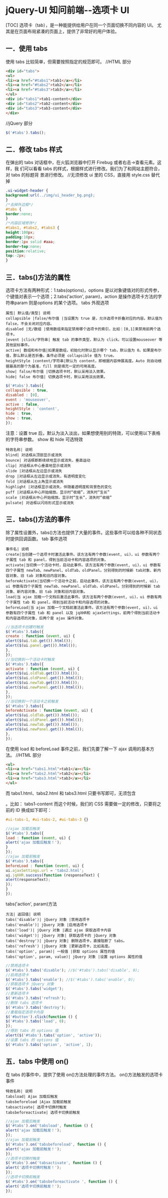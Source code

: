 # jQuery-UI 知问前端--选项卡 UI
[TOC]
选项卡（tab），是一种能提供给用户在同一个页面切换不同内容的 UI。 尤其是在页面布局紧凑的页面上，提供了非常好的用户体验。

## 一．使用 tabs
使用 tabs 比较简单，但需要按照指定的规范即可。
//HTML 部分
```html
<div id="tabs">
<ul>
<li><a href="#tabs1">tab1</a></li>
<li><a href="#tabs2">tab2</a></li>
<li><a href="#tabs3">tab3</a></li>
</ul>
<div id="tabs1">tab1-content</div>
<div id="tabs2">tab2-content</div>
<div id="tabs3">tab3-content</div>
</div>
```
//jQuery 部分
```javascript
$('#tabs').tabs();
```

## 二．修改 tabs 样式
在弹出的 tabs 对话框中，在火狐浏览器中打开 Firebug 或者右击->查看元素。这样，我
们可以看看 tabs 的样式，根据样式进行修改。我们为了和网站主题符合，对 tabs 的标题背
景进行修改。
//无须修改 ui 里的 CSS，直接用 style.css 替代掉
```css
.ui-widget-header {
background:url(../img/ui_header_bg.png);
}
/*去掉外边框*/
#tabs {
border:none;
}
/*内容区域修饰*/
#tabs1, #tabs2, #tabs3 {
height:100px;
padding:10px;
border:1px solid #aaa;
border-top:none;
position:relative;
top:-2px;
}
```
## 三．tabs()方法的属性
选项卡方法有两种形式：1.tabs(options)，options 是以对象键值对的形式传参，个键值对表示一个选项；2.tabs('action', param)，action 是操作选项卡方法的字符串param 则是options 的某个选项。
tabs 外观选项
```table
属性| 默认值/类型| 说明
collapsible |false/布尔值 |当设置为 true 是，允许选项卡折叠对应的内容。默认值为 false，不会关闭对应内容。
disabled |无/数组 |使用数组来指定禁用哪个选项卡的索引，比如：[0,1]来禁用前两个选项卡。
|event |click/字符串| 触发 tab 的事件类型，默认为 click。可以设置mouseover 等其他鼠标事件。
active| 数组和布尔值|如果是数组，初始化时默认显示哪个 tab，默认值为 0。如果是布尔值，那么默认是否折叠。条件必须是 collapsible 值为 true。
heightStyle |content/字符串|默认为 content，即根据内容伸展高度。Auto 则自动根据最高的那个为基准，fill 则是填充一定的可用高度。
show| false/布尔值 |切换选项卡时，默认采用淡入效果。
hide| false 布尔值| 切换选项卡时，默认采用淡出效果。
```
```javascript
$('#tabs').tabs({
collapsible : true,
disabled : [0],
event : 'mouseover',
active : false,
heightStyle : 'content',
hide : true,
show : true,
});
```
注意：设置 true 后，默认为淡入淡出，如果想使用别的特效，可以使用以下表格的字符串参数。
show 和 hide 可选特效
```table
特效名称| 说明
blind| 对话框从顶部显示或消失
bounce| 对话框断断续续地显示或消失，垂直运动
clip| 对话框从中心垂直地显示或消失
slide |对话框从左边显示或消失
drop |对话框从左边显示或消失，有透明度变化
fold |对话框从左上角显示或消失
highlight |对话框显示或消失，伴随着透明度和背景色的变化
puff |对话框从中心开始缩放。显示时“收缩”，消失时“生长”
scale |对话框从中心开始缩放。显示时“生长”，消失时“收缩”
pulsate| 对话框以闪烁形式显示或消失
```

## 三．tabs()方法的事件
除了属性设置外，tabs()方法也提供了大量的事件。这些事件可以给各种不同状态时提供回调函数。
tab 事件选项
```table
事件名| 说明
create|当创建一个选项卡时激活此事件。该方法有两个参数(event, ui)，ui 参数有两个子属性 tab 和 panel，得到当前活动卡和内容选项的对象。
activate|当切换一个活动卡时，启动此事件。该方法有两个参数(event, ui)，ui 参数有四个子属性 newTab、newPanel、oldTab，oldPanel。分别得到的时候新 tab对象、新内容对象、旧 tab 对象和旧内容对象。
beforeActivate|当切换一个活动卡之前，启动此事件。该方法有两个参数(event, ui)，ui 参数有四个子属性 newTab、newPanel、oldTab，oldPanel。分别得到的时候新 tab 对象、新内容对象、旧 tab 对象和旧内容对象。
load|当 ajax 加载一个文档后激活此事件。该方法有两个参数(event, ui)，ui 参数有两个子属性 tab 和 panel，得到当前活动卡和内容选项的对象。
beforeLoad|当 ajax 加载一个文档前激活此事件。该方法有两个参数(event, ui)，ui 参数有四个子属性 tab 和 panel 以及 jqXHR和 ajaxSettings，前两个得到当前活动卡和内容选项的对象，后两个是 ajax 操作对象。
```
```javascript
//当选项卡创建时触发
$('#tabs').tabs({
create : function (event, ui) {
alert($(ui.tab.get()).html());
alert($(ui.panel.get()).html());
},
});
//当切换到一个活动卡时触发
$('#tabs').tabs({
activate : function (event, ui) {
alert($(ui.oldTab.get()).html());
alert($(ui.oldPanel.get()).html());
alert($(ui.newTab.get()).html());
alert($(ui.newPanel.get()).html());
},
});
//当切换到一个活动卡之前触发
$('#tabs').tabs({
beforeActivate : function (event, ui) {
alert($(ui.oldTab.get()).html());
alert($(ui.oldPanel.get()).html());
alert($(ui.newTab.get()).html());
alert($(ui.newPanel.get()).html());
},
});
```
在使用 load 和 beforeLoad 事件之前，我们先要了解一下 ajax 调用的基本方法。
//HTML 部分
```html
<ul>
<li><a href="tabs1.html">tab1</a></li>
<li><a href="tabs2.html">tab2</a></li>
<li><a href="tabs3.html">tab3</a></li>
</ul>
```
而 tabs1.html、tabs2.html 和 tabs3.html 只要书写即可，无须包含<div>。比如：
tabs1-content
而这个时候，我们的 CSS 需要做一定的修改，只要将之前的 ID 换成如下即可：
```css
#ui-tabs-1, #ui-tabs-2, #ui-tabs-3 {}
```
```javascript
//ajax 加载后触发
$('#tabs').tabs({
load : function (event, ui) {
alert('ajax 加载后触发！');
}
});
//ajax 加载前触发
$('#tabs').tabs({
beforeLoad : function (event, ui) {
ui.ajaxSettings.url = 'tabs2.html';
ui.jqXHR.success(function (responseText) {
alert(responseText);
});
}
});
```
tabs('action', param)方法
```table
方法| 返回值| 说明
tabs('disable')| jQuery 对象 |禁用选项卡
tabs('enable')| jQuery 对象 |启用选项卡
tabs('load')| jQuery 对象 |通过 ajax 获取选项卡内容
tabs('widget')| jQuery 对象| 获取选项卡的 jQuery 对象
tabs('destroy')| jQuery 对象| 删除选项卡，直接阻断了 tabs。
tabs('refresh') |jQuery 对象 |更新选项卡，比如高度。
tabs('option', param)| 一般值 |获取 options 属性的值
tabs('option', param, value)| jQuery 对象 |设置 options 属性的值
```
```javascript
//禁用选项卡
$('#tabs').tabs('disable'); //$('#tabs').tabs('disable', 0);
//启用选项卡
$('#tabs').tabs('enable'); //$('#tabs').tabs('enable', 0);
//获取选项卡 jQuery 对象
$('#tabs').tabs('widget');
//更新选项卡
$('#tabs').tabs('refresh');
//删除 tabs 选项卡
$('#tabs').tabs('destroy');
//重载指定选项卡内容
$('#button').click(function () {
$('#tabs').tabs('load', 0);
});
//得到 tabs 的 options 值
alert($('#tabs').tabs('option', 'active'));
//设置 tabs 的 options 值
$('#tabs').tabs('option', 'active', 1);
```
## 五．tabs 中使用 on()
在 tabs 的事件中，提供了使用 on()方法处理的事件方法。
on()方法触发的选项卡事件
```table
特效名称| 说明
tabsload| Ajax 加载后触发
tabsbeforeload |Ajax 加载前触发
tabsactivate| 选项卡切换时触发
tabsbeforeactivate| 选项卡切换前触发
```
```javascript
//ajax 加载后触发
$('#tabs').on('tabsload', function () {
alert('ajax 加载后触发！');
});
//ajax 加载前触发
$('#tabs').on('tabsbeforeload', function () {
alert('ajax 加载前触发！');
});
//选项卡切换时触发
$('#tabs').on('tabsactivate', function () {
alert('选项卡切换时触发！');
});
//选项卡切换前触发
$('#tabs').on('tabsbeforeactivate ', function () {
alert('选项卡切换前触发！');
});
```

